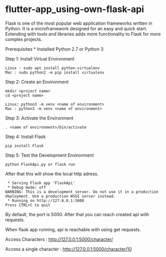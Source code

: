 # flutter-app_using-own-flask-api
Flask is one of the most popular web application frameworks written in Python. It is a microframework designed for an easy and quick start. Extending with tools and libraries adds more functionality to Flask for more complex projects.


Prerequisites
    * Installed Python 2.7 or Python 3

Step 1: Install Virtual Environment

    Linux : sudo apt install python-virtualenv
    Mac : sudo python2 -m pip install virtualenv

Step 2: Create an Environment

    mkdir <project name> 
    cd <project name>

    Linux: python3 -m venv <name of environment>
    Mac : python3 -m venv <name of environment>

Step 3: Activate the Environment

    . <name of environment>/bin/activate

Step 4: Install Flask
	
    pip install Flask

Step 5: Test the Development Environment
	
    python FlaskApi.py or flask run

After that this will show the local http adress.

	 * Serving Flask app 'FlaskApi'
	 * Debug mode: off
	WARNING: This is a development server. Do not use it in a production deployment. Use a production WSGI server instead.
	 * Running on http://127.0.0.1:5000
	Press CTRL+C to quit

By default, the port is 5000. After that you can reach created api with requests.

When flask app running, api is reachable with using get requests.

Access Characters : http://127.0.0.1:5000/character/

Access a single character : http://127.0.0.1:5000/character/10

